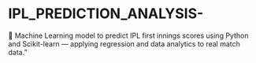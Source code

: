# IPL_PREDICTION_ANALYSIS-
🏏 Machine Learning model to predict IPL first innings scores using Python and Scikit-learn — applying regression and data analytics to real match data.”
